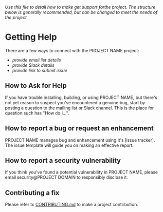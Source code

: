 _Use this file to detail how to make get support forthe project. The structure below is generally recommended, but can be changed to meet the needs of the project_

# Getting Help

There are a few ways to connect with the PROJECT NAME project:

* _provide email list details_
* _provide Slack details_
* _provide link to submit issue_

## How to Ask for Help

If you have trouble installing, building, or using PROJECT NAME, but there's not yet reason to suspect you've encountered a genuine bug,
start by posting a question to the mailing list or Slack channel. This is the place for question such has "How do I...".

## How to report a bug or request an enhancement

PROJECT NAME manages bug and enhancement using it's [issue tracker]. The issue template will guide you on making an effective report.

## How to report a security vulnerability

If you think you've found a potential vulnerability in PROJECT NAME, please
email security@PROJECT DOMAIN to responsibly disclose it.

## Contributing a fix

Please refer to [CONTRIBUTING.md](CONTRIBUTING.md) to make a project contribution.
